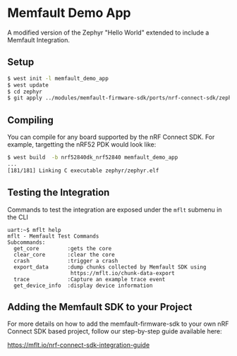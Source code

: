 # Memfault Demo App

A modified version of the Zephyr "Hello World" extended to include a Memfault
Integration.

## Setup

```bash
$ west init -l memfault_demo_app
$ west update
$ cd zephyr
$ git apply ../modules/memfault-firmware-sdk/ports/nrf-connect-sdk/zephyr/01-v1.3.0-full-esf.patch
```

## Compiling

You can compile for any board supported by the nRF Connect SDK. For example,
targetting the nRF52 PDK would look like:

```bash
$ west build  -b nrf52840dk_nrf52840 memfault_demo_app
...
[181/181] Linking C executable zephyr/zephyr.elf
```

## Testing the Integration

Commands to test the integration are exposed under the `mflt` submenu in the CLI

```
uart:~$ mflt help
mflt - Memfault Test Commands
Subcommands:
  get_core         :gets the core
  clear_core       :clear the core
  crash            :trigger a crash
  export_data      :dump chunks collected by Memfault SDK using
                    https://mflt.io/chunk-data-export
  trace            :Capture an example trace event
  get_device_info  :display device information
```

## Adding the Memfault SDK to your Project

For more details on how to add the memfault-firmware-sdk to your own nRF Connect
SDK based project, follow our step-by-step guide available here:

https://mflt.io/nrf-connect-sdk-integration-guide
